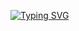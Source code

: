 <a href="https://git.io/typing-svg"><img src="https://readme-typing-svg.demolab.com?font=Fira+Code&pause=1000&color=9423F7&random=false&width=480&lines=2024-02-16+~+2024-08-01+%ED%92%80%EC%8A%A4%ED%83%9D+%EA%B5%AD%EB%B9%84%EA%B5%90%EC%9C%A1%F0%9F%92%BB" alt="Typing SVG" /></a>


